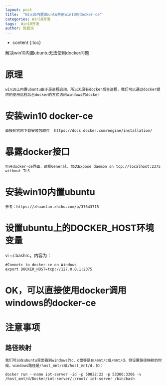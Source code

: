 ```yaml
---
layout: post
title:  "Win10内置Ubuntu共用win10的docker-ce"
categories: Win10开发
tags:  Win10开发
author: 陈超文
---
```


* content
{:toc}  

解决win10内置ubuntu无法使用docker问题








# 原理
	win10上内置ubuntu由于是进程启动，所以无没有docker后台进程，我们可以通过docker提供的使用远程后台docker的方式访问windows的docker
# 安装win10 docker-ce
	直接到官网下载安装包即可  https://docs.docker.com/engine/installation/
# 暴露docker接口
	打开docker-ce界面，选择General，勾选Expose daemon on tcp://localhost:2375 without TLS
# 安装win10内置ubuntu
	参考：https://zhuanlan.zhihu.com/p/37643715
# 设置ubuntu上的DOCKER_HOST环境变量
vi ~/.bashrc，内容为：
```
#Connetc to docker-ce on Windows
export DOCKER_HOST=tcp://127.0.0.1:2375
```


# OK，可以直接使用docker调用windows的docker-ce
# 注意事项
## 路径映射
	我们可以在ubuntu里面看到windows的c、d盘等是在/mnt/c或/mnt/d。但设置路径映射的时候，windows路径是/host_mnt/c或/host_mnt/d，如：
```shell
docker run --name iot-server -id -p 50022:22 -p 53306:3306 -v /host_mnt/d/Docker/iot-server/:/root/ iot-server /bin/bash
```